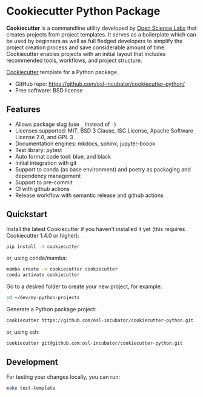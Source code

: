 # Cookiecutter Python Package

**Cookiecutter** is a commandline utility developed by [Open Science Labs](https://opensciencelabs.org/) that creates projects from project templates. It serves as a boilerplate which can be used by beginners as well as full fledged developers to simplify the project creation process and save considerable amount of time.
Cookiecutter enables projects with an initial layout that includes recommended tools, workflows, and project structure. 

[Cookiecutter](https://github.com/cookiecutter/cookiecutter) template
for a Python package.

  - GitHub repo: <https://github.com/osl-incubator/cookiecutter-python/>
  - Free software: BSD license

## Features

  - Allows package slug (use `_` instead of `-`)
  - Licenses supported: MIT, BSD 3 Clause, ISC License, Apache Software License 2.0, and GPL 3
  - Documentation engines: mkdocs, sphinx, jupyter-boook
  - Test library: pytest
  - Auto format code tool: blue, and black
  - Initial integration with git
  - Support to conda (as base environment) and poetry as packaging and dependency management
  - Support to pre-commit
  - CI with github actions
  - Release workflow with semantic release and github actions

## Quickstart

Install the latest Cookiecutter if you haven't installed it yet (this
requires Cookiecutter 1.4.0 or higher):

```bash
pip install -U cookiecutter
```

or, using conda/mamba:

```bash
mamba create -n cookiecutter cookiecutter
conda activate cookiecutter
```

Go to a desired folder to create your new project, for example:

```bash
cd ~/dev/my-python-projects
```

Generate a Python package project:

```bash
cookiecutter https://github.com/osl-incubator/cookiecutter-python.git
```

or, using ssh:

```bash
cookiecutter git@github.com:osl-incubator/cookiecutter-python.git
```

## Development

For testing your changes locally, you can run:

```bash
make test-template
```
